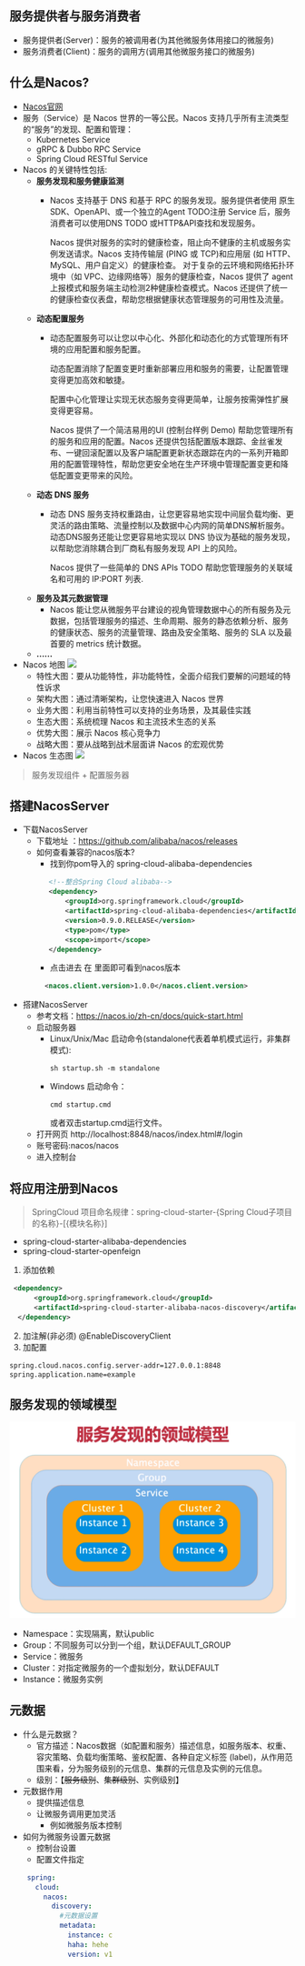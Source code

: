 ## 服务提供者与服务消费者
  - 服务提供者(Server)：服务的被调用者(为其他微服务体用接口的微服务)
  - 服务消费者(Client)：服务的调用方(调用其他微服务接口的微服务)
  
## 什么是Nacos?
  - [Nacos官网](https://nacos.io/zh-cn/docs/what-is-nacos.html)
  - 服务（Service）是 Nacos 世界的一等公民。Nacos 支持几乎所有主流类型的“服务”的发现、配置和管理：
    - Kubernetes Service
    - gRPC & Dubbo RPC Service
    - Spring Cloud RESTful Service
  - Nacos 的关键特性包括:
    - **服务发现和服务健康监测**
      - Nacos 支持基于 DNS 和基于 RPC 的服务发现。服务提供者使用 原生SDK、OpenAPI、或一个独立的Agent TODO注册 Service 后，服务消费者可以使用DNS TODO 或HTTP&API查找和发现服务。
        
        Nacos 提供对服务的实时的健康检查，阻止向不健康的主机或服务实例发送请求。Nacos 支持传输层 (PING 或 TCP)和应用层 (如 HTTP、MySQL、用户自定义）的健康检查。 对于复杂的云环境和网络拓扑环境中（如 VPC、边缘网络等）服务的健康检查，Nacos 提供了 agent 上报模式和服务端主动检测2种健康检查模式。Nacos 还提供了统一的健康检查仪表盘，帮助您根据健康状态管理服务的可用性及流量。
    - **动态配置服务**
      - 动态配置服务可以让您以中心化、外部化和动态化的方式管理所有环境的应用配置和服务配置。
        
        动态配置消除了配置变更时重新部署应用和服务的需要，让配置管理变得更加高效和敏捷。
        
        配置中心化管理让实现无状态服务变得更简单，让服务按需弹性扩展变得更容易。
        
        Nacos 提供了一个简洁易用的UI (控制台样例 Demo) 帮助您管理所有的服务和应用的配置。Nacos 还提供包括配置版本跟踪、金丝雀发布、一键回滚配置以及客户端配置更新状态跟踪在内的一系列开箱即用的配置管理特性，帮助您更安全地在生产环境中管理配置变更和降低配置变更带来的风险。
    - **动态 DNS 服务** 
      - 动态 DNS 服务支持权重路由，让您更容易地实现中间层负载均衡、更灵活的路由策略、流量控制以及数据中心内网的简单DNS解析服务。动态DNS服务还能让您更容易地实现以 DNS 协议为基础的服务发现，以帮助您消除耦合到厂商私有服务发现 API 上的风险。
        
        Nacos 提供了一些简单的 DNS APIs TODO 帮助您管理服务的关联域名和可用的 IP:PORT 列表.
    - **服务及其元数据管理**
      - Nacos 能让您从微服务平台建设的视角管理数据中心的所有服务及元数据，包括管理服务的描述、生命周期、服务的静态依赖分析、服务的健康状态、服务的流量管理、路由及安全策略、服务的 SLA 以及最首要的 metrics 统计数据。
    - **......**
  - Nacos 地图
    ![](https://nacos.io/img/nacosMap.jpg)
    - 特性大图：要从功能特性，非功能特性，全面介绍我们要解的问题域的特性诉求
    - 架构大图：通过清晰架构，让您快速进入 Nacos 世界
    - 业务大图：利用当前特性可以支持的业务场景，及其最佳实践
    - 生态大图：系统梳理 Nacos 和主流技术生态的关系
    - 优势大图：展示 Nacos 核心竞争力
    - 战略大图：要从战略到战术层面讲 Nacos 的宏观优势
  - Nacos 生态图
    ![](https://cdn.nlark.com/lark/0/2018/png/11189/1533045871534-e64b8031-008c-4dfc-b6e8-12a597a003fb.png)
  > 服务发现组件 + 配置服务器
  
## 搭建NacosServer
- 下载NacosServer
   - 下载地址 ：https://github.com/alibaba/nacos/releases
    - 如何查看兼容的nacos版本?
       - 找到你pom导入的 spring-cloud-alibaba-dependencies
       ```xml
          <!--整合Spring Cloud alibaba-->
          <dependency>
              <groupId>org.springframework.cloud</groupId>
              <artifactId>spring-cloud-alibaba-dependencies</artifactId>
              <version>0.9.0.RELEASE</version>
              <type>pom</type>
              <scope>import</scope>
          </dependency>
       ```
       - 点击进去 在<properties> 里面即可看到nacos版本
       ```xml
         <nacos.client.version>1.0.0</nacos.client.version>
       ```
- 搭建NacosServer
  - 参考文档：https://nacos.io/zh-cn/docs/quick-start.html 
  - 启动服务器
    - Linux/Unix/Mac
      启动命令(standalone代表着单机模式运行，非集群模式):
      ```
      sh startup.sh -m standalone
      ```
    - Windows
      启动命令：
      ```
      cmd startup.cmd
      ```
      或者双击startup.cmd运行文件。
  - 打开网页 http://localhost:8848/nacos/index.html#/login
  - 账号密码:nacos/nacos 
  - 进入控制台
  
## 将应用注册到Nacos
> SpringCloud 项目命名规律：spring-cloud-starter-{Spring Cloud子项目的名称}-[{模块名称}] 
  - spring-cloud-starter-alibaba-dependencies
  - spring-cloud-starter-openfeign 
1. 添加依赖
```xml
 <dependency>
      <groupId>org.springframework.cloud</groupId>
      <artifactId>spring-cloud-starter-alibaba-nacos-discovery</artifactId>
  </dependency>
```
2. 加注解(非必须) @EnableDiscoveryClient
3. 加配置
```
spring.cloud.nacos.config.server-addr=127.0.0.1:8848
spring.application.name=example
```

## 服务发现的领域模型
![](.3-服务发现-Nacos_images/1174c310.png)
- Namespace：实现隔离，默认public
- Group：不同服务可以分到一个组，默认DEFAULT_GROUP
- Service：微服务
- Cluster：对指定微服务的一个虚拟划分，默认DEFAULT
- Instance：微服务实例

## 元数据
- 什么是元数据？
  - 官方描述：Nacos数据（如配置和服务）描述信息，如服务版本、权重、容灾策略、负载均衡策略、鉴权配置、各种自定义标签 (label)，从作用范围来看，分为服务级别的元信息、集群的元信息及实例的元信息。
  - 级别：【~~服务级别~~、~~集群级别~~、实例级别】
- 元数据作用
  - 提供描述信息
  - 让微服务调用更加灵活 
    - 例如微服务版本控制
- 如何为微服务设置元数据
  - 控制台设置    
  - 配置文件指定
   ```yaml
    spring:
      cloud:
        nacos:
          discovery:
            #元数据设置
            metadata:
              instance: c
              haha: hehe
              version: v1
  ```  